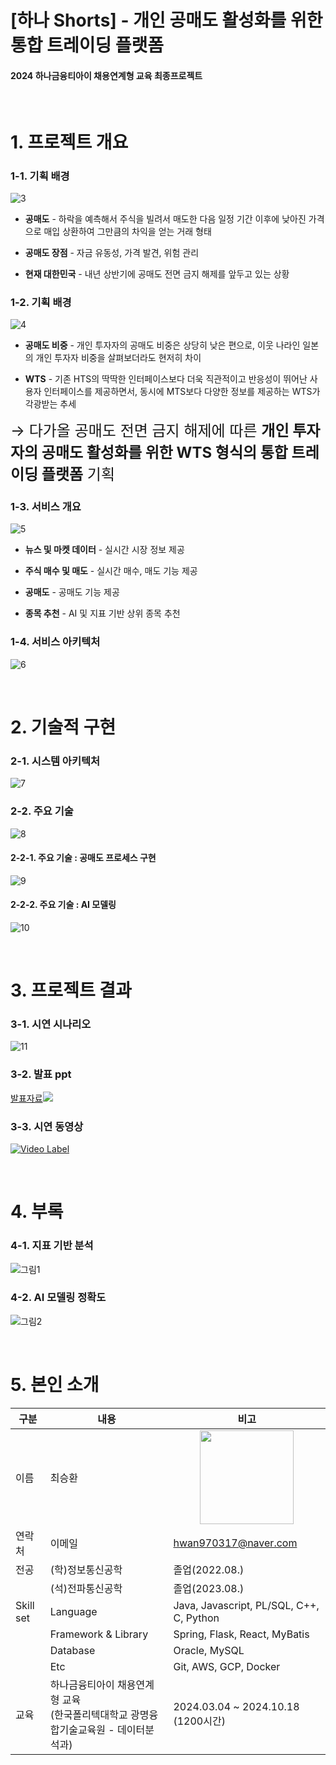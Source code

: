 # [하나 Shorts] - 개인 공매도 활성화를 위한 통합 트레이딩 플랫폼

#### 2024 하나금융티아이 채용연계형 교육 최종프로젝트

<br>

# 1. 프로젝트 개요

### 1-1. 기획 배경
![3](https://github.com/user-attachments/assets/1d4f7935-8259-4d13-89de-e560723c7b08)

- <strong>공매도</strong> - 하락을 예측해서 주식을 빌려서 매도한 다음 일정 기간 이후에 낮아진 가격으로 매입 상환하여 그만큼의 차익을 얻는 거래 형태

- <strong>공매도 장점</strong> - 자금 유동성, 가격 발견, 위험 관리

- <strong>현재 대한민국</strong> - 내년 상반기에 공매도 전면 금지 해제를 앞두고 있는 상황

### 1-2. 기획 배경
![4](https://github.com/user-attachments/assets/8ad13f7f-9dfc-4126-bb7c-182ba1a25eea)

- <strong>공매도 비중</strong> - 개인 투자자의 공매도 비중은 상당히 낮은 편으로, 이웃 나라인 일본의 개인 투자자 비중을 살펴보더라도 현저히 차이

- <strong>WTS</strong> - 기존 HTS의 딱딱한 인터페이스보다 더욱 직관적이고 반응성이 뛰어난 사용자 인터페이스를 제공하면서, 동시에 MTS보다 다양한 정보를 제공하는 WTS가 각광받는 추세

<span style="font-size: 24px;">&rarr; 다가올 공매도 전면 금지 해제에 따른 <strong>개인 투자자의 공매도 활성화를 위한 WTS 형식의 통합 트레이딩 플랫폼</strong> 기획

### 1-3. 서비스 개요
![5](https://github.com/user-attachments/assets/a5d9e70c-ae9a-47f5-98af-fd3351e068b1)

- <strong>뉴스 및 마켓 데이터</strong> - 실시간 시장 정보 제공

- <strong>주식 매수 및 매도</strong> - 실시간 매수, 매도 기능 제공

- <strong>공매도</strong> - 공매도 기능 제공

- <strong>종목 추천</strong> - AI 및 지표 기반 상위 종목 추천

### 1-4. 서비스 아키텍처
![6](https://github.com/user-attachments/assets/e8e9189a-ca3c-446c-9fd6-ffa5aa429017)

<br>

# 2. 기술적 구현

### 2-1. 시스템 아키텍처
![7](https://github.com/user-attachments/assets/5f193e16-e478-418c-ae7a-e8f55a093c7a)

### 2-2. 주요 기술
![8](https://github.com/user-attachments/assets/696f36ed-1570-4ea1-9263-4e7055cc4f7f)

#### 2-2-1. 주요 기술 : 공매도 프로세스 구현
![9](https://github.com/user-attachments/assets/498fa56e-0b5f-4ad1-ad2b-b9d1e527524a)

#### 2-2-2. 주요 기술 : AI 모델링
![10](https://github.com/user-attachments/assets/db99b899-3269-4ed9-b330-d4afb3ca8c99)

<br>

# 3. 프로젝트 결과

### 3-1. 시연 시나리오
![11](https://github.com/user-attachments/assets/d0d0b886-33e4-4271-a789-358157fdc760)

### 3-2. 발표 ppt

[발표자료<img src="https://github.com/user-attachments/assets/33a28800-d43c-4b9a-88a5-1a96255980dc" />
](/profile/발표자료.pdf) <br/>

### 3-3. 시연 동영상
[![Video Label](http://img.youtube.com/vi/0l5pfCAHaIk/0.jpg)](https://youtu.be/0l5pfCAHaIk?t=0s)

<br>

# 4. 부록

### 4-1. 지표 기반 분석
![그림1](https://github.com/user-attachments/assets/e6970359-52e5-4306-b7ba-a53d1e6dcd69)

### 4-2. AI 모델링 정확도
![그림2](https://github.com/user-attachments/assets/9a7125d3-eae6-489c-b987-567e57dbe63b)

<br>

# 5. 본인 소개


| 구분         | 내용                                                                                         | 비고                                                     |
| ---------    | -------------------------------------------------------------------------------------------- | ------------------------------------------         |
| 이름         | 최승환                                                                                       |   <img src="https://github.com/user-attachments/assets/6e685be6-bb2c-4616-9d43-65b3da235850" width="150px" style="display: block; margin: 0 auto;" >|
| 연락처       | 이메일                                                                                       | hwan970317@naver.com                          |
| 전공         | (학)정보통신공학                                                                             | 졸업(2022.08.)                                   |
|              | (석)전파통신공학                                                                             | 졸업(2023.08.)                                 |
| Skill set    | Language                                                                                     | Java, Javascript, PL/SQL, C++, C, Python          |
|              | Framework & Library                                                                          | Spring, Flask, React, MyBatis                  |
|              | Database                                                                                     | Oracle, MySQL                                    |
|              | Etc                                                                                          | Git, AWS, GCP, Docker                          |
| 교육         | 하나금융티아이 채용연계형 교육<br>(한국폴리텍대학교 광명융합기술교육원 - 데이터분석과) | 2024.03.04 ~ 2024.10.18 (1200시간)                     |
